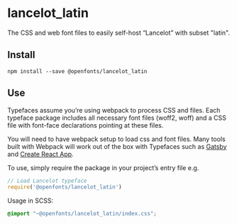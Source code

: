 
# lancelot_latin

The CSS and web font files to easily self-host “Lancelot” with subset "latin".

## Install

`npm install --save @openfonts/lancelot_latin`

## Use

Typefaces assume you’re using webpack to process CSS and files. Each typeface
package includes all necessary font files (woff2, woff) and a CSS file with
font-face declarations pointing at these files.

You will need to have webpack setup to load css and font files. Many tools built
with Webpack will work out of the box with Typefaces such as [Gatsby](https://github.com/gatsbyjs/gatsby)
and [Create React App](https://github.com/facebookincubator/create-react-app).

To use, simply require the package in your project’s entry file e.g.

```javascript
// Load Lancelot typeface
require('@openfonts/lancelot_latin')
```

Usage in SCSS:
```scss
@import "~@openfonts/lancelot_latin/index.css";
```
